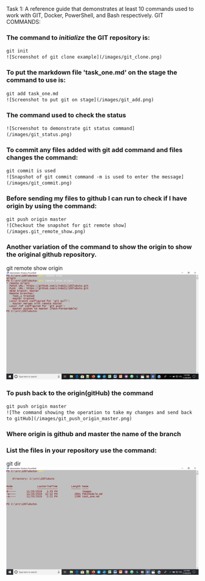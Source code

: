 Task 1: A reference guide that demonstrates at least 10 commands used to work with GIT, Docker, 
PowerShell, and Bash respectively.
GIT COMMANDS:
### The command to *initialize* the GIT repository is:
	git init
	![Screenshot of git clone example](/images/git_clone.png)
### To put the markdown file 'task_one.md' on the stage the command to use is:
	git add task_one.md
	![Screenshot to put git on stage](/images/git_add.png)
### The command used to check the status 
    ![Screenshot to demonstrate git status command](/images/git_status.png)
### To commit any files added with git add command and files changes the command:
	git commit is used
	![Snapshot of git commit command -m is used to enter the message](/images/git_commit.png)
### Before sending my files to github I can run to check if I have origin by using the command:
	git push origin master
	![Checkout the snapshot for git remote show](/images.git_remote_show.png)
### Another variation of the command to show the origin to show the original github repository.
   git remote show origin
   ![The snapshot for git remote show origin command](/images/git_remote_show_origin.png)
### To push back to the origin(gitHub) the command
	git push origin master
	![The command showing the operation to take my changes and send back to gitHub](/images/git_push_origin_master.png)
### Where origin is github and master the name of the branch
### List the files in your repository use the command:
 git dir
 ![See snapshot](/images/dir.png)
